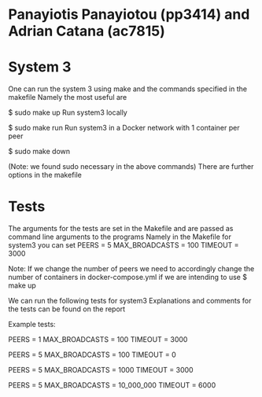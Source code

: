 # Panayiotis Panayiotou (pp3414) and Adrian Catana (ac7815)
# System 3

One can run the system 3 using make and the commands specified in the makefile
Namely the most useful are

$ sudo make up
Run system3 locally

$ sudo make run
Run system3 in a Docker network with 1 container per peer

$ sudo make down

(Note: we found sudo necessary in the above commands)
There are further options in the makefile

# Tests
The arguments for the tests are set in the Makefile and are passed as command line arguments to the programs
Namely in the Makefile for system3 you can set
PEERS = 5
MAX_BROADCASTS = 100
TIMEOUT = 3000

Note: If we change the number of peers we need to accordingly change the number of containers in docker-compose.yml if we are intending to use $ make up

We can run the following tests for system3
Explanations and comments for the tests can be found on the report

Example tests:

PEERS = 1
MAX_BROADCASTS = 100
TIMEOUT = 3000

PEERS = 5
MAX_BROADCASTS = 100
TIMEOUT = 0

PEERS = 5
MAX_BROADCASTS = 1000
TIMEOUT = 3000

PEERS = 5
MAX_BROADCASTS = 10_000_000
TIMEOUT = 6000
